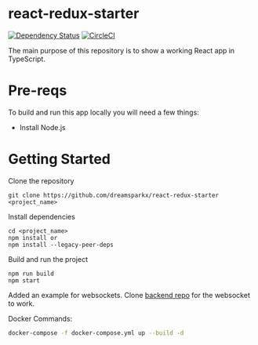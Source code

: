# react-redux-starter

[![Dependency Status](https://david-dm.org/dreamsparkx/react-redux-starter.svg)](https://david-dm.org/dreamsparkx/react-redux-starter) [![CircleCI](https://circleci.com/gh/dreamsparkx/react-redux-starter.svg?style=svg)](https://circleci.com/gh/dreamsparkx/react-redux-starter)

The main purpose of this repository is to show a working React app in TypeScript.

# Pre-reqs

To build and run this app locally you will need a few things:

- Install Node.js

# Getting Started

Clone the repository
```
git clone https://github.com/dreamsparkx/react-redux-starter <project_name>
```

Install dependencies
```
cd <project_name>
npm install or
npm install --legacy-peer-deps
```

Build and run the project

```
npm run build
npm start
```

Added an example for websockets. Clone [backend repo] for the websocket to work.

Docker Commands:
```bash
docker-compose -f docker-compose.yml up --build -d
```

  [backend repo]: <https://github.com/dreamsparkx/node-starter>
